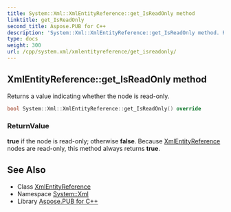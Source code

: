 ```yaml
---
title: System::Xml::XmlEntityReference::get_IsReadOnly method
linktitle: get_IsReadOnly
second_title: Aspose.PUB for C++
description: 'System::Xml::XmlEntityReference::get_IsReadOnly method. Returns a value indicating whether the node is read-only in C++.'
type: docs
weight: 300
url: /cpp/system.xml/xmlentityreference/get_isreadonly/
---
```

## XmlEntityReference::get_IsReadOnly method


Returns a value indicating whether the node is read-only.

```cpp
bool System::Xml::XmlEntityReference::get_IsReadOnly() override
```


### ReturnValue

**true** if the node is read-only; otherwise **false**. Because [XmlEntityReference](../) nodes are read-only, this method always returns **true**.

## See Also

* Class [XmlEntityReference](../)
* Namespace [System::Xml](../../)
* Library [Aspose.PUB for C++](../../../)
